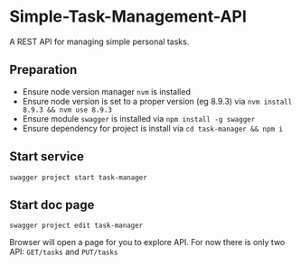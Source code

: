 # Simple-Task-Management-API
A REST API for managing simple personal tasks.


## Preparation

* Ensure node version manager `nvm` is installed
* Ensure node version is set to a proper version (eg 8.9.3) via `nvm install 8.9.3 && nvm use 8.9.3`
* Ensure module `swagger` is installed via `npm install -g swagger`
* Ensure dependency for project is install via `cd task-manager && npm i`


## Start service

```
swagger project start task-manager
```

## Start doc page
```
swagger project edit task-manager
```

Browser will open a page for you to explore API. For now there is only two API: `GET/tasks` and `PUT/tasks`
